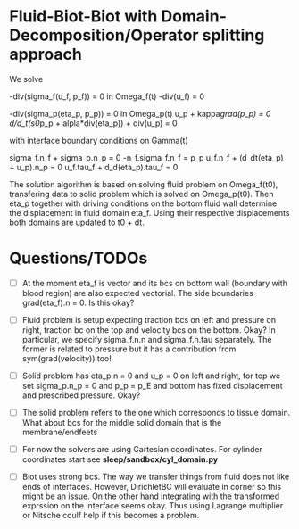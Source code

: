 # Fluid-Biot-Biot with Domain-Decomposition/Operator splitting approach

We solve

-div(sigma_f(u_f, p_f)) = 0    in Omega_f(t)
-div(u_f)               = 0

-div(sigma_p(eta_p, p_p))                   =  0    in Omega_p(t)
u_p + kappa*grad(p_p)                       =  0
d/d_t(s0*p_p + alpla*div(eta_p)) + div(u_p) =  0

with interface boundary conditions  on Gamma(t)

sigma_f.n_f + sigma_p.n_p = 0
-n_f.sigma_f.n_f = p_p
u_f.n_f + (d_dt(eta_p) + u_p).n_p = 0
u_f.tau_f + d_d(eta_p).tau_f = 0

The solution algorithm is based on solving fluid problem on Omega_f(t0),
transfering data to solid problem which is solved on Omega_p(t0). Then
eta_p together with driving conditions on the bottom fluid wall determine
the displacement in fluid domain eta_f. Using their respective displacements
both domains are updated to t0 + dt.

# Questions/TODOs

- [ ] At the moment eta_f is vector and its bcs on bottom wall (boundary with
blood region) are also expected vectorial. The side boundaries grad(eta_f).n = 0.
Is this okay?

- [ ] Fluid problem is setup expecting traction bcs on left and pressure on right,
traction bc on the top and velocity bcs on the bottom. Okay? In particular,
we specify sigma_f.n.n and sigma_f.n.tau separately. The former is related
to pressure but it has a contribution from sym(grad(velocity)) too!

- [ ] Solid problem has eta_p.n = 0 and u_p = 0 on left and right, for top
we set sigma_p.n_p = 0 and p_p = p_E and bottom has fixed displacement
and prescribed pressure. Okay?

- [ ] The solid problem refers to the one which corresponds to tissue domain.
What about bcs for the middle solid domain that is the membrane/endfeets

- [ ] For now the solvers are using Cartesian coordinates. For cylinder
coordinates start see **sleep/sandbox/cyl_domain.py**

- [ ] Biot uses strong bcs. The way we transfer things from fluid does not
like ends of interfaces. However, DirichletBC will evaluate in corner so
this might be an issue. On the other hand integrating with the transformed
exprssion on the interface seems okay. Thus using Lagrange multiplier or
Nitsche coulf help if this becomes a problem.